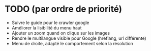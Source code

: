 # TODO (par ordre de priorité)

* Suivre le guide pour le crawler google
* Améliorer la lisibilité du menu haut
* Ajouter un zoom quand on clique sur les images
* Rendre le multilangue visible pour Google (hreflang, url différente)
* Menu de droite, adapté le comportement selon la résolution